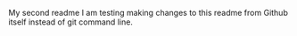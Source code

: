 My second readme
I am testing making changes to this readme from Github itself instead of git command line.
